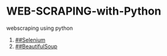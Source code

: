 # WEB-SCRAPING-with-Python
webscraping using python

1. [##Selenium](/Webscraping/SELENIUM_BASICS/)
2. [##BeautifulSoup](/Webscraping/BS4_BASICS/)
